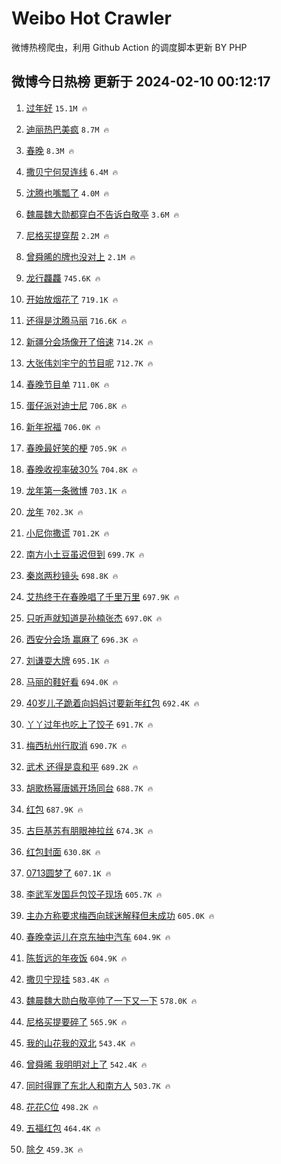 # Weibo Hot Crawler 



微博热榜爬虫，利用 Github Action 的调度脚本更新 BY PHP 


## 微博今日热榜 更新于 2024-02-10 00:12:17 
1. [过年好](https://s.weibo.com/weibo?q=%E8%BF%87%E5%B9%B4%E5%A5%BD&t=31&band_rank=1&Refer=top) `15.1M 🔥` 

1. [迪丽热巴美疯](https://s.weibo.com/weibo?q=%E8%BF%AA%E4%B8%BD%E7%83%AD%E5%B7%B4%E7%BE%8E%E7%96%AF&t=31&band_rank=2&Refer=top) `8.7M 🔥` 

1. [春晚](https://s.weibo.com/weibo?q=%E6%98%A5%E6%99%9A&t=31&band_rank=3&Refer=top) `8.3M 🔥` 

1. [撒贝宁何炅连线](https://s.weibo.com/weibo?q=%E6%92%92%E8%B4%9D%E5%AE%81%E4%BD%95%E7%82%85%E8%BF%9E%E7%BA%BF&t=31&band_rank=4&Refer=top) `6.4M 🔥` 

1. [沈腾也嘴瓢了](https://s.weibo.com/weibo?q=%23%E6%B2%88%E8%85%BE%E4%B9%9F%E5%98%B4%E7%93%A2%E4%BA%86%23&t=31&band_rank=5&Refer=top) `4.0M 🔥` 

1. [魏晨魏大勋都穿白不告诉白敬亭](https://s.weibo.com/weibo?q=%E9%AD%8F%E6%99%A8%E9%AD%8F%E5%A4%A7%E5%8B%8B%E9%83%BD%E7%A9%BF%E7%99%BD%E4%B8%8D%E5%91%8A%E8%AF%89%E7%99%BD%E6%95%AC%E4%BA%AD&t=31&band_rank=6&Refer=top) `3.6M 🔥` 

1. [尼格买提穿帮](https://s.weibo.com/weibo?q=%E5%B0%BC%E6%A0%BC%E4%B9%B0%E6%8F%90%E7%A9%BF%E5%B8%AE&t=31&band_rank=7&Refer=top) `2.2M 🔥` 

1. [曾舜晞的牌也没对上](https://s.weibo.com/weibo?q=%E6%9B%BE%E8%88%9C%E6%99%9E%E7%9A%84%E7%89%8C%E4%B9%9F%E6%B2%A1%E5%AF%B9%E4%B8%8A&t=31&band_rank=8&Refer=top) `2.1M 🔥` 

1. [龙行龘龘](https://s.weibo.com/weibo?q=%E9%BE%99%E8%A1%8C%E9%BE%98%E9%BE%98&t=31&band_rank=9&Refer=top) `745.6K 🔥` 

1. [开始放烟花了](https://s.weibo.com/weibo?q=%23%E5%BC%80%E5%A7%8B%E6%94%BE%E7%83%9F%E8%8A%B1%E4%BA%86%23&t=31&band_rank=10&Refer=top) `719.1K 🔥` 

1. [还得是沈腾马丽](https://s.weibo.com/weibo?q=%E8%BF%98%E5%BE%97%E6%98%AF%E6%B2%88%E8%85%BE%E9%A9%AC%E4%B8%BD&t=31&band_rank=11&Refer=top) `716.6K 🔥` 

1. [新疆分会场像开了倍速](https://s.weibo.com/weibo?q=%E6%96%B0%E7%96%86%E5%88%86%E4%BC%9A%E5%9C%BA%E5%83%8F%E5%BC%80%E4%BA%86%E5%80%8D%E9%80%9F&t=31&band_rank=12&Refer=top) `714.2K 🔥` 

1. [大张伟刘宇宁的节目呢](https://s.weibo.com/weibo?q=%E5%A4%A7%E5%BC%A0%E4%BC%9F%E5%88%98%E5%AE%87%E5%AE%81%E7%9A%84%E8%8A%82%E7%9B%AE%E5%91%A2&t=31&band_rank=13&Refer=top) `712.7K 🔥` 

1. [春晚节目单](https://s.weibo.com/weibo?q=%23%E6%98%A5%E6%99%9A%E8%8A%82%E7%9B%AE%E5%8D%95%23&t=31&band_rank=14&Refer=top) `711.0K 🔥` 

1. [蛋仔派对迪士尼](https://s.weibo.com/weibo?q=%23%E8%9B%8B%E4%BB%94%E6%B4%BE%E5%AF%B9%E8%BF%AA%E5%A3%AB%E5%B0%BC%23&t=31&band_rank=15&Refer=top) `706.8K 🔥` 

1. [新年祝福](https://s.weibo.com/weibo?q=%E6%96%B0%E5%B9%B4%E7%A5%9D%E7%A6%8F&t=31&band_rank=16&Refer=top) `706.0K 🔥` 

1. [春晚最好笑的梗](https://s.weibo.com/weibo?q=%E6%98%A5%E6%99%9A%E6%9C%80%E5%A5%BD%E7%AC%91%E7%9A%84%E6%A2%97&t=31&band_rank=17&Refer=top) `705.9K 🔥` 

1. [春晚收视率破30%](https://s.weibo.com/weibo?q=%23%E6%98%A5%E6%99%9A%E6%94%B6%E8%A7%86%E7%8E%87%E7%A0%B430%25%23&t=31&band_rank=18&Refer=top) `704.8K 🔥` 

1. [龙年第一条微博](https://s.weibo.com/weibo?q=%23%E9%BE%99%E5%B9%B4%E7%AC%AC%E4%B8%80%E6%9D%A1%E5%BE%AE%E5%8D%9A%23&t=31&band_rank=19&Refer=top) `703.1K 🔥` 

1. [龙年](https://s.weibo.com/weibo?q=%E9%BE%99%E5%B9%B4&t=31&band_rank=20&Refer=top) `702.3K 🔥` 

1. [小尼你撒谎](https://s.weibo.com/weibo?q=%E5%B0%8F%E5%B0%BC%E4%BD%A0%E6%92%92%E8%B0%8E&t=31&band_rank=21&Refer=top) `701.2K 🔥` 

1. [南方小土豆虽迟但到](https://s.weibo.com/weibo?q=%E5%8D%97%E6%96%B9%E5%B0%8F%E5%9C%9F%E8%B1%86%E8%99%BD%E8%BF%9F%E4%BD%86%E5%88%B0&t=31&band_rank=22&Refer=top) `699.7K 🔥` 

1. [秦岚两秒镜头](https://s.weibo.com/weibo?q=%E7%A7%A6%E5%B2%9A%E4%B8%A4%E7%A7%92%E9%95%9C%E5%A4%B4&t=31&band_rank=23&Refer=top) `698.8K 🔥` 

1. [艾热终于在春晚唱了千里万里](https://s.weibo.com/weibo?q=%E8%89%BE%E7%83%AD%E7%BB%88%E4%BA%8E%E5%9C%A8%E6%98%A5%E6%99%9A%E5%94%B1%E4%BA%86%E5%8D%83%E9%87%8C%E4%B8%87%E9%87%8C&t=31&band_rank=24&Refer=top) `697.9K 🔥` 

1. [只听声就知道是孙楠张杰](https://s.weibo.com/weibo?q=%23%E5%8F%AA%E5%90%AC%E5%A3%B0%E5%B0%B1%E7%9F%A5%E9%81%93%E6%98%AF%E5%AD%99%E6%A5%A0%E5%BC%A0%E6%9D%B0%23&t=31&band_rank=25&Refer=top) `697.0K 🔥` 

1. [西安分会场 赢麻了](https://s.weibo.com/weibo?q=%E8%A5%BF%E5%AE%89%E5%88%86%E4%BC%9A%E5%9C%BA%20%E8%B5%A2%E9%BA%BB%E4%BA%86&t=31&band_rank=26&Refer=top) `696.3K 🔥` 

1. [刘谦耍大牌](https://s.weibo.com/weibo?q=%23%E5%88%98%E8%B0%A6%E8%80%8D%E5%A4%A7%E7%89%8C%23&t=31&band_rank=27&Refer=top) `695.1K 🔥` 

1. [马丽的鞋好看](https://s.weibo.com/weibo?q=%E9%A9%AC%E4%B8%BD%E7%9A%84%E9%9E%8B%E5%A5%BD%E7%9C%8B&t=31&band_rank=28&Refer=top) `694.0K 🔥` 

1. [40岁儿子跪着向妈妈讨要新年红包](https://s.weibo.com/weibo?q=%2340%E5%B2%81%E5%84%BF%E5%AD%90%E8%B7%AA%E7%9D%80%E5%90%91%E5%A6%88%E5%A6%88%E8%AE%A8%E8%A6%81%E6%96%B0%E5%B9%B4%E7%BA%A2%E5%8C%85%23&t=31&band_rank=29&Refer=top) `692.4K 🔥` 

1. [丫丫过年也吃上了饺子](https://s.weibo.com/weibo?q=%23%E4%B8%AB%E4%B8%AB%E8%BF%87%E5%B9%B4%E4%B9%9F%E5%90%83%E4%B8%8A%E4%BA%86%E9%A5%BA%E5%AD%90%23&t=31&band_rank=30&Refer=top) `691.7K 🔥` 

1. [梅西杭州行取消](https://s.weibo.com/weibo?q=%E6%A2%85%E8%A5%BF%E6%9D%AD%E5%B7%9E%E8%A1%8C%E5%8F%96%E6%B6%88&t=31&band_rank=31&Refer=top) `690.7K 🔥` 

1. [武术 还得是袁和平](https://s.weibo.com/weibo?q=%E6%AD%A6%E6%9C%AF%20%E8%BF%98%E5%BE%97%E6%98%AF%E8%A2%81%E5%92%8C%E5%B9%B3&t=31&band_rank=32&Refer=top) `689.2K 🔥` 

1. [胡歌杨幂唐嫣开场同台](https://s.weibo.com/weibo?q=%E8%83%A1%E6%AD%8C%E6%9D%A8%E5%B9%82%E5%94%90%E5%AB%A3%E5%BC%80%E5%9C%BA%E5%90%8C%E5%8F%B0&t=31&band_rank=33&Refer=top) `688.7K 🔥` 

1. [红包](https://s.weibo.com/weibo?q=%E7%BA%A2%E5%8C%85&t=31&band_rank=34&Refer=top) `687.9K 🔥` 

1. [古巨基苏有朋眼神拉丝](https://s.weibo.com/weibo?q=%23%E5%8F%A4%E5%B7%A8%E5%9F%BA%E8%8B%8F%E6%9C%89%E6%9C%8B%E7%9C%BC%E7%A5%9E%E6%8B%89%E4%B8%9D%23&t=31&band_rank=35&Refer=top) `674.3K 🔥` 

1. [红包封面](https://s.weibo.com/weibo?q=%E7%BA%A2%E5%8C%85%E5%B0%81%E9%9D%A2&t=31&band_rank=36&Refer=top) `630.8K 🔥` 

1. [0713圆梦了](https://s.weibo.com/weibo?q=0713%E5%9C%86%E6%A2%A6%E4%BA%86&t=31&band_rank=37&Refer=top) `607.1K 🔥` 

1. [李武军发国乒包饺子现场](https://s.weibo.com/weibo?q=%E6%9D%8E%E6%AD%A6%E5%86%9B%E5%8F%91%E5%9B%BD%E4%B9%92%E5%8C%85%E9%A5%BA%E5%AD%90%E7%8E%B0%E5%9C%BA&t=31&band_rank=38&Refer=top) `605.7K 🔥` 

1. [主办方称要求梅西向球迷解释但未成功](https://s.weibo.com/weibo?q=%23%E4%B8%BB%E5%8A%9E%E6%96%B9%E7%A7%B0%E8%A6%81%E6%B1%82%E6%A2%85%E8%A5%BF%E5%90%91%E7%90%83%E8%BF%B7%E8%A7%A3%E9%87%8A%E4%BD%86%E6%9C%AA%E6%88%90%E5%8A%9F%23&t=31&band_rank=39&Refer=top) `605.0K 🔥` 

1. [春晚幸运儿在京东抽中汽车](https://s.weibo.com/weibo?q=%23%E6%98%A5%E6%99%9A%E5%B9%B8%E8%BF%90%E5%84%BF%E5%9C%A8%E4%BA%AC%E4%B8%9C%E6%8A%BD%E4%B8%AD%E6%B1%BD%E8%BD%A6%23&t=31&band_rank=40&Refer=top) `604.9K 🔥` 

1. [陈哲远的年夜饭](https://s.weibo.com/weibo?q=%E9%99%88%E5%93%B2%E8%BF%9C%E7%9A%84%E5%B9%B4%E5%A4%9C%E9%A5%AD&t=31&band_rank=41&Refer=top) `604.9K 🔥` 

1. [撒贝宁现挂](https://s.weibo.com/weibo?q=%23%E6%92%92%E8%B4%9D%E5%AE%81%E7%8E%B0%E6%8C%82%23&t=31&band_rank=42&Refer=top) `583.4K 🔥` 

1. [魏晨魏大勋白敬亭帅了一下又一下](https://s.weibo.com/weibo?q=%23%E9%AD%8F%E6%99%A8%E9%AD%8F%E5%A4%A7%E5%8B%8B%E7%99%BD%E6%95%AC%E4%BA%AD%E5%B8%85%E4%BA%86%E4%B8%80%E4%B8%8B%E5%8F%88%E4%B8%80%E4%B8%8B%23&t=31&band_rank=43&Refer=top) `578.0K 🔥` 

1. [尼格买提要碎了](https://s.weibo.com/weibo?q=%23%E5%B0%BC%E6%A0%BC%E4%B9%B0%E6%8F%90%E8%A6%81%E7%A2%8E%E4%BA%86%23&t=31&band_rank=44&Refer=top) `565.9K 🔥` 

1. [我的山花我的双北](https://s.weibo.com/weibo?q=%E6%88%91%E7%9A%84%E5%B1%B1%E8%8A%B1%E6%88%91%E7%9A%84%E5%8F%8C%E5%8C%97&t=31&band_rank=45&Refer=top) `543.4K 🔥` 

1. [曾舜晞 我明明对上了](https://s.weibo.com/weibo?q=%E6%9B%BE%E8%88%9C%E6%99%9E%20%E6%88%91%E6%98%8E%E6%98%8E%E5%AF%B9%E4%B8%8A%E4%BA%86&t=31&band_rank=46&Refer=top) `542.4K 🔥` 

1. [同时得罪了东北人和南方人](https://s.weibo.com/weibo?q=%E5%90%8C%E6%97%B6%E5%BE%97%E7%BD%AA%E4%BA%86%E4%B8%9C%E5%8C%97%E4%BA%BA%E5%92%8C%E5%8D%97%E6%96%B9%E4%BA%BA&t=31&band_rank=47&Refer=top) `503.7K 🔥` 

1. [花花C位](https://s.weibo.com/weibo?q=%23%E8%8A%B1%E8%8A%B1C%E4%BD%8D%23&t=31&band_rank=48&Refer=top) `498.2K 🔥` 

1. [五福红包](https://s.weibo.com/weibo?q=%E4%BA%94%E7%A6%8F%E7%BA%A2%E5%8C%85&t=31&band_rank=49&Refer=top) `464.4K 🔥` 

1. [除夕](https://s.weibo.com/weibo?q=%E9%99%A4%E5%A4%95&t=31&band_rank=50&Refer=top) `459.3K 🔥` 

